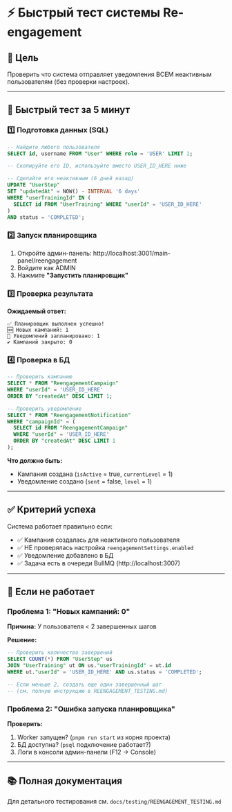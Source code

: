 # ⚡ Быстрый тест системы Re-engagement

## 🎯 Цель
Проверить что система отправляет уведомления ВСЕМ неактивным пользователям (без проверки настроек).

---

## 📝 Быстрый тест за 5 минут

### 1️⃣ Подготовка данных (SQL)

```sql
-- Найдите любого пользователя
SELECT id, username FROM "User" WHERE role = 'USER' LIMIT 1;

-- Скопируйте его ID, используйте вместо USER_ID_HERE ниже

-- Сделайте его неактивным (6 дней назад)
UPDATE "UserStep" 
SET "updatedAt" = NOW() - INTERVAL '6 days'
WHERE "userTrainingId" IN (
  SELECT id FROM "UserTraining" WHERE "userId" = 'USER_ID_HERE'
)
AND status = 'COMPLETED';
```

### 2️⃣ Запуск планировщика

1. Откройте админ-панель: http://localhost:3001/main-panel/reengagement
2. Войдите как ADMIN
3. Нажмите **"Запустить планировщик"**

### 3️⃣ Проверка результата

**Ожидаемый ответ:**
```
✅ Планировщик выполнен успешно!
🆕 Новых кампаний: 1
📨 Уведомлений запланировано: 1
✔️ Кампаний закрыто: 0
```

### 4️⃣ Проверка в БД

```sql
-- Проверить кампанию
SELECT * FROM "ReengagementCampaign" 
WHERE "userId" = 'USER_ID_HERE' 
ORDER BY "createdAt" DESC LIMIT 1;

-- Проверить уведомление
SELECT * FROM "ReengagementNotification" 
WHERE "campaignId" = (
  SELECT id FROM "ReengagementCampaign" 
  WHERE "userId" = 'USER_ID_HERE' 
  ORDER BY "createdAt" DESC LIMIT 1
);
```

**Что должно быть:**
- Кампания создана (`isActive` = true, `currentLevel` = 1)
- Уведомление создано (`sent` = false, `level` = 1)

---

## ✅ Критерий успеха

Система работает правильно если:
- ✅ Кампания создалась для неактивного пользователя
- ✅ НЕ проверялась настройка `reengagementSettings.enabled`
- ✅ Уведомление добавлено в БД
- ✅ Задача есть в очереди BullMQ (http://localhost:3007)

---

## 🔧 Если не работает

### Проблема 1: "Новых кампаний: 0"

**Причина:** У пользователя < 2 завершенных шагов

**Решение:**
```sql
-- Проверить количество завершений
SELECT COUNT(*) FROM "UserStep" us
JOIN "UserTraining" ut ON us."userTrainingId" = ut.id
WHERE ut."userId" = 'USER_ID_HERE' AND us.status = 'COMPLETED';

-- Если меньше 2, создать еще один завершенный шаг
-- (см. полную инструкцию в REENGAGEMENT_TESTING.md)
```

### Проблема 2: "Ошибка запуска планировщика"

**Проверить:**
1. Worker запущен? (`pnpm run start` из корня проекта)
2. БД доступна? (`psql` подключение работает?)
3. Логи в консоли админ-панели (F12 → Console)

---

## 📚 Полная документация

Для детального тестирования см. `docs/testing/REENGAGEMENT_TESTING.md`

